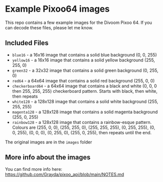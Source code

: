 # Example Pixoo64 images

This repo contains a few example images for the Divoom Pixoo 64. If you can decode these files, please let me know.

## Included Files

* `blue16` - a 16x16 image that contains a solid blue background (0, 0, 255)
* `yellow16` - a 16x16 image that contains a solid yellow background (255, 255, 0)
* `green32` - a 32x32 image that contains a solid green background (0, 255, 0)
* `red64` - a 64x64 image that contains a solid red background (255, 0, 0)
* `checkerboard64` - a 64x64 image that contains a black and white (0, 0, 0 then 255, 255, 255) checkerboard pattern. Starts with black, then white, then repeats
* `white128` - a 128x128 image that contains a solid white background (255, 255, 255)
* `magenta128` - a 128x128 image that contains a solid magenta background (255, 0, 255)
* `rainbow128` - a 128x128 image that contains a rainbow-esque pattern. Colours are (255, 0, 0), (255, 255, 0), (255, 255, 255), (0, 255, 255), (0, 0, 255), (0, 0, 0), (0, 255, 0), (255, 0, 255), then repeats until the end. 

The original images are in the `images` folder

## More info about the images

You can find more info here: https://github.com/Grayda/pixoo_api/blob/main/NOTES.md 
